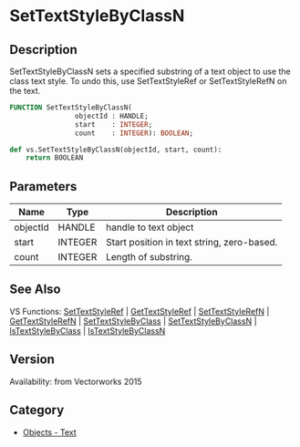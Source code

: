 # SetTextStyleByClassN

## Description
SetTextStyleByClassN sets a specified substring of a text object to use the class text style. To undo this, use SetTextStyleRef or SetTextStyleRefN on the text.

```pascal
FUNCTION SetTextStyleByClassN(
				objectId : HANDLE;
				start    : INTEGER;
				count    : INTEGER): BOOLEAN;
```

```python
def vs.SetTextStyleByClassN(objectId, start, count):
    return BOOLEAN
```

## Parameters
|Name|Type|Description|
|---|---|---|
|objectId|HANDLE|handle to text object|
|start|INTEGER|Start position in text string, zero-based.|
|count|INTEGER|Length of substring.|

## See Also
VS Functions:
[SetTextStyleRef](SetTextStyleRef.md) 
| [GetTextStyleRef](GetTextStyleRef.md) 
| [SetTextStyleRefN](SetTextStyleRefN.md) 
| [GetTextStyleRefN](GetTextStyleRefN.md) 
| [SetTextStyleByClass](SetTextStyleByClass.md) 
| [SetTextStyleByClassN](SetTextStyleByClassN.md) 
| [IsTextStyleByClass](IsTextStyleByClass.md) 
| [IsTextStyleByClassN](IsTextStyleByClassN.md)

## Version
Availability: from Vectorworks 2015

## Category
* [Objects - Text](../Categories/Objects%20-%20Text.md)
